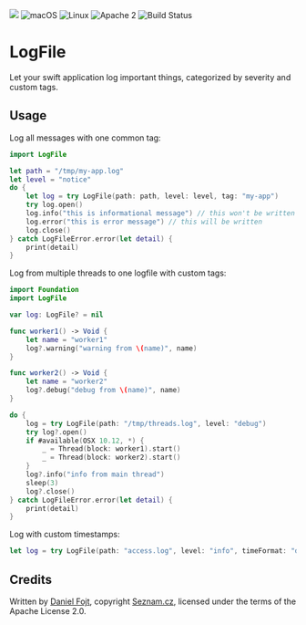 ![](https://img.shields.io/badge/Swift-5.2-orange.svg?style=flat)
![macOS](https://img.shields.io/badge/os-macOS-green.svg?style=flat)
![Linux](https://img.shields.io/badge/os-linux-green.svg?style=flat)
![Apache 2](https://img.shields.io/badge/license-Apache2-blue.svg?style=flat)
![Build Status](https://travis-ci.com/seznam/swift-logfile.svg?branch=master)

# LogFile

Let your swift application log important things, categorized by severity and custom tags.

## Usage

Log all messages with one common tag:

```swift
import LogFile

let path = "/tmp/my-app.log"
let level = "notice"
do {
	let log = try LogFile(path: path, level: level, tag: "my-app")
	try log.open()
	log.info("this is informational message") // this won't be written to logfile due to loglevel
	log.error("this is error message") // this will be written
	log.close()
} catch LogFileError.error(let detail) {
	print(detail)
}
```

Log from multiple threads to one logfile with custom tags:

```swift
import Foundation
import LogFile

var log: LogFile? = nil

func worker1() -> Void {
	let name = "worker1"
	log?.warning("warning from \(name)", name)
}

func worker2() -> Void {
	let name = "worker2"
	log?.debug("debug from \(name)", name)
}

do {
	log = try LogFile(path: "/tmp/threads.log", level: "debug")
	try log?.open()
	if #available(OSX 10.12, *) {
		_ = Thread(block: worker1).start()
		_ = Thread(block: worker2).start()
	}
	log?.info("info from main thread")
	sleep(3)
	log?.close()
} catch LogFileError.error(let detail) {
	print(detail)
}
```

Log with custom timestamps:

```swift
let log = try LogFile(path: "access.log", level: "info", timeFormat: "dd/MMM/yyyy:HH:mm:ss Z")
```

## Credits

Written by [Daniel Fojt](https://github.com/danielfojt/), copyright [Seznam.cz](https://onas.seznam.cz/en/), licensed under the terms of the Apache License 2.0.
